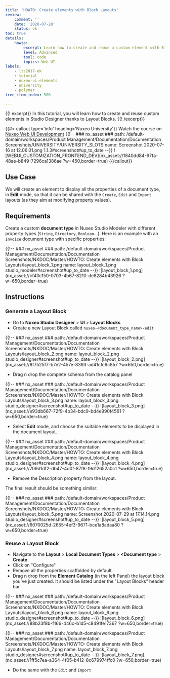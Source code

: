 ```yaml
---
title: 'HOWTO: Create elements with Block Layouts'
review:
    comment: ''
    date: '2020-07-28'
    status: ok
toc: true
details:
    howto:
        excerpt: Learn how to create and reuse a custom element with Block Layouts in Studio Designer.
        level: Advanced
        tool: code
        topics: Web UI
labels:
    - lts2017-ok
    - tutorial
    - nuxeo-ui-elements
    - university
    - polymer
tree_item_index: 500

---
```


{{! excerpt}}
In this tutorial, you will learn how to create and reuse custom elements in Studio Designer thanks to Layout Blocks.
{{! /excerpt}}

{{#> callout type='info' heading='Nuxeo University'}}
Watch the course on [Nuxeo Web UI Development](https://university.nuxeo.com/learn/course/external/view/elearning/164/web-ui-development)
{{!--     ### nx_asset ###
    path: /default-domain/workspaces/Product Management/Documentation/Documentation Screenshots/UNIVERSITY/UNIVERSITY_SLOTS
    name: Screenshot 2020-07-16 at 12.06.01.png
    1.1.3#screenshot#up_to_date
--}}
![WEBUI_CUSTOMIZATION_FRONTEND_DEV](nx_asset://1840dd84-67fa-48ae-b849-7296ca1386ae ?w=450,border=true)
{{/callout}}

## Use Case

We will create an element to display all the properties of a document type, in **Edit** mode, so that it can be shared with the `Create`, `Edit` and `Import` layouts (as they aim at modifying property values).

## Requirements

Create a custom **document type** in Nuxeo Studio Modeler with different property types (`String`, `Directory`, `Boolean`...). Here is an example with an `Invoice` document type with specific properties:

{{!--     ### nx_asset ###
    path: /default-domain/workspaces/Product Management/Documentation/Documentation Screenshots/NXDOC/Master/HOWTO: Create elements with Block Layouts/layout_block_1.png
    name: layout_block_1.png
    studio_modeler#screenshot#up_to_date
--}}
![layout_block_1.png](nx_asset://cf43c150-0703-4b67-8210-de8284b43926 ?w=650,border=true)

## Instructions

### Generate a Layout Block

- Go to **Nuxeo Studio Designer** > **UI** > **Layout Blocks**
- Create a new Layout Block called `nuxeo-<document_type_name>-edit`

{{!--     ### nx_asset ###
    path: /default-domain/workspaces/Product Management/Documentation/Documentation Screenshots/NXDOC/Master/HOWTO: Create elements with Block Layouts/layout_block_2.png
    name: layout_block_2.png
    studio_designer#screenshot#up_to_date
--}}
![layout_block_2.png](nx_asset://8f7525f7-b7e2-457e-8393-ad41cfc6c857 ?w=650,border=true)

- Drag n drop the complete schema from the catalog panel

{{!--     ### nx_asset ###
    path: /default-domain/workspaces/Product Management/Documentation/Documentation Screenshots/NXDOC/Master/HOWTO: Create elements with Block Layouts/layout_block_3.png
    name: layout_block_3.png
    studio_designer#screenshot#up_to_date
--}}
![layout_block_3.png](nx_asset://e93db667-72f9-4b34-bdc9-bd4e990f4561 ?w=650,border=true)

- Select **Edit** mode, and choose the suitable elements to be displayed in the document layout.

{{!--     ### nx_asset ###
    path: /default-domain/workspaces/Product Management/Documentation/Documentation Screenshots/NXDOC/Master/HOWTO: Create elements with Block Layouts/layout_block_4.png
    name: layout_block_4.png
    studio_designer#screenshot#up_to_date
--}}
![layout_block_4.png](nx_asset://709d1df2-db47-4d0f-87f8-f9d12652a0c1 ?w=650,border=true)

- Remove the Description property from the layout. 

The final result should be something similar:

{{!--     ### nx_asset ###
    path: /default-domain/workspaces/Product Management/Documentation/Documentation Screenshots/NXDOC/Master/HOWTO: Create elements with Block Layouts/layout_block_5.png
    name: Screenshot 2020-07-29 at 17.14.14.png
    studio_designer#screenshot#up_to_date
--}}
![layout_block_5.png](nx_asset://6070025d-2655-4ef3-9671-bce1a8adaa80 ?w=650,border=true)

### Reuse a Layout Block

- Navigate to the **Layout** > **Local Document Types** > **<Document type** > **Create**
- Click on "Configure"
- Remove all the properties scaffolded by default
- Drag n drop from the **Element Catalog** (in the left Panel) the layout block you've just created. It should be listed under the "Layout Blocks" header bar

{{!--     ### nx_asset ###
    path: /default-domain/workspaces/Product Management/Documentation/Documentation Screenshots/NXDOC/Master/HOWTO: Create elements with Block Layouts/layout_block_6.png
    name: layout_block_6.png
    studio_designer#screenshot#up_to_date
--}}
![layout_block_6.png](nx_asset://88b23f8b-f166-446c-b1d5-c8491fe17367 ?w=650,border=true)

{{!--     ### nx_asset ###
    path: /default-domain/workspaces/Product Management/Documentation/Documentation Screenshots/NXDOC/Master/HOWTO: Create elements with Block Layouts/layout_block_7.png
    name: layout_block_7.png
    studio_designer#screenshot#up_to_date
--}}
![layout_block_7.png](nx_asset://1ff5c7ea-a364-4f05-b412-8c679974ffc0 ?w=650,border=true)

- Do the same with the `Edit` and `Import`

